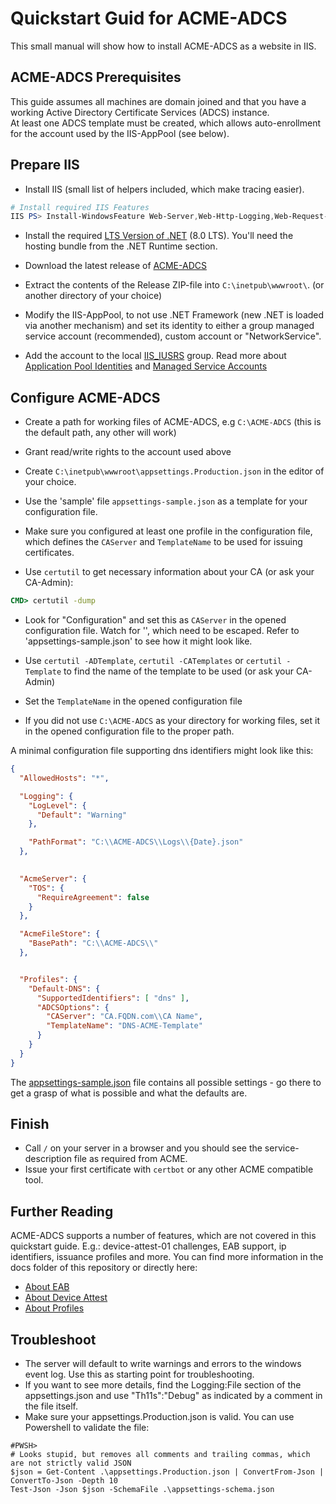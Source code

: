 # Quickstart Guid for ACME-ADCS

This small manual will show how to install ACME-ADCS as a website in IIS.

## ACME-ADCS Prerequisites

This guide assumes all machines are domain joined and that you have a working Active Directory Certificate Services (ADCS) instance.  
At least one ADCS template must be created, which allows auto-enrollment for the account used by the IIS-AppPool (see below).  


## Prepare IIS

- Install IIS (small list of helpers included, which make tracing easier).
```PowerShell
# Install required IIS Features
IIS PS> Install-WindowsFeature Web-Server,Web-Http-Logging,Web-Request-Monitor,Web-Http-Tracing,Web-Filtering,Web-IP-Security,Web-Mgmt-Console;
```

- Install the required [LTS Version of .NET](https://dotnet.microsoft.com/en-us/download/dotnet/8.0) (8.0 LTS). You'll need the hosting bundle from the .NET Runtime section.
- Download the latest release of [ACME-ADCS](https://github.com/glatzert/ACME-Server-ADCS/releases)

- Extract the contents of the Release ZIP-file into `C:\inetpub\wwwroot\`. (or another directory of your choice)
- Modify the IIS-AppPool, to not use .NET Framework (new .NET is loaded via another mechanism) and set its identity to either a group managed service account (recommended), custom account or "NetworkService".
- Add the account to the local [IIS_IUSRS](https://learn.microsoft.com/en-us/iis/get-started/planning-for-security/understanding-built-in-user-and-group-accounts-in-iis#understanding-the-new-iis_iusrs-group) group. Read more about [Application Pool Identities](https://learn.microsoft.com/en-us/iis/manage/configuring-security/application-pool-identities) and [Managed Service Accounts](https://learn.microsoft.com/de-de/windows-server/security/group-managed-service-accounts/group-managed-service-accounts-overview)

 
## Configure ACME-ADCS

- Create a path for working files of ACME-ADCS, e.g `C:\ACME-ADCS` (this is the default path, any other will work)
- Grant read/write rights to the account used above

- Create `C:\inetpub\wwwroot\appsettings.Production.json` in the editor of your choice.
- Use the 'sample' file `appsettings-sample.json` as a template for your configuration file.
- Make sure you configured at least one profile in the configuration file, which defines the `CAServer` and `TemplateName` to be used for issuing certificates.

- Use `certutil` to get necessary information about your CA (or ask your CA-Admin):
```cmd
CMD> certutil -dump
```
- Look for "Configuration" and set this as `CAServer` in the opened configuration file. Watch for '\', which need to be escaped. Refer to 'appsettings-sample.json' to see how it might look like.

- Use `certutil -ADTemplate`, `certutil -CATemplates` or `certutil -Template` to find the name of the template to be used (or ask your CA-Admin)
- Set the `TemplateName` in the opened configuration file

- If you did not use `C:\ACME-ADCS` as your directory for working files, set it in the opened configuration file to the proper path.

A minimal configuration file supporting dns identifiers might look like this:
```json
{
  "AllowedHosts": "*",

  "Logging": {
    "LogLevel": {
      "Default": "Warning"
    },

    "PathFormat": "C:\\ACME-ADCS\\Logs\\{Date}.json"
  },

  
  "AcmeServer": {
    "TOS": {
      "RequireAgreement": false
    }
  },

  "AcmeFileStore": {
    "BasePath": "C:\\ACME-ADCS\\"
  },


  "Profiles": {
    "Default-DNS": {
      "SupportedIdentifiers": [ "dns" ],
      "ADCSOptions": {
        "CAServer": "CA.FQDN.com\\CA Name",
        "TemplateName": "DNS-ACME-Template"
      }
    }
  }
}

```

The [appsettings-sample.json](../src/ACMEServer.ADCS/appsettings-sample.json) file contains all possible settings - go there to get a grasp of what is possible and what the defaults are.

## Finish

- Call `/` on your server in a browser and you should see the service-description file as required from ACME.
- Issue your first certificate with `certbot` or any other ACME compatible tool.

## Further Reading

ACME-ADCS supports a number of features, which are not covered in this quickstart guide. E.g.: device-attest-01 challenges, EAB support, ip identifiers, issuance profiles and more.
You can find more information in the docs folder of this repository or directly here:
- [About EAB](./AboutEAB.md)
- [About Device Attest](./AboutDeviceAttest.md)
- [About Profiles](./AboutProfiles.md)

## Troubleshoot

- The server will default to write warnings and errors to the windows event log. Use this as starting point for troubleshooting.
- If you want to see more details, find the Logging:File section of the appsettings.json and use "Th11s":"Debug" as indicated by a comment in the file itself.
- Make sure your appsettings.Production.json is valid. You can use Powershell to validate the file:
```pwsh
#PWSH>
# Looks stupid, but removes all comments and trailing commas, which are not strictly valid JSON
$json = Get-Content .\appsettings.Production.json | ConvertFrom-Json | ConvertTo-Json -Depth 10
Test-Json -Json $json -SchemaFile .\appsettings-schema.json
```
